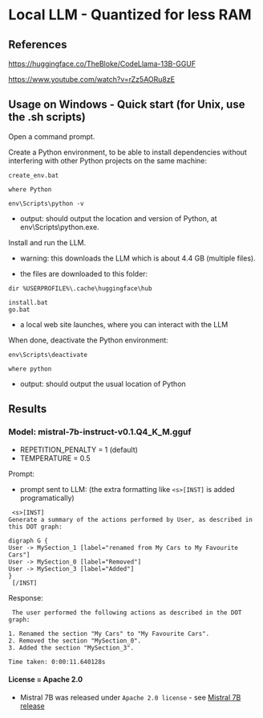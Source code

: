 # Local LLM - Quantized for less RAM

## References

https://huggingface.co/TheBloke/CodeLlama-13B-GGUF

https://www.youtube.com/watch?v=rZz5AORu8zE

## Usage on Windows - Quick start (for Unix, use the .sh scripts)

Open a command prompt.

Create a Python environment, to be able to install dependencies without interfering with other Python projects on the same machine:

```
create_env.bat

where Python

env\Scripts\python -v
```
- output: should output the location and version of Python, at env\Scripts\python.exe.

Install and run the LLM.

- warning: this downloads the LLM which is about 4.4 GB (multiple files).

- the files are downloaded to this folder:

`dir %USERPROFILE%\.cache\huggingface\hub`

```
install.bat
go.bat
```

- a local web site launches, where you can interact with the LLM

When done, deactivate the Python environment:

```
env\Scripts\deactivate

where python
```

- output: should output the usual location of Python

## Results

### Model: mistral-7b-instruct-v0.1.Q4_K_M.gguf

- REPETITION_PENALTY = 1 (default)
- TEMPERATURE = 0.5

Prompt:

- prompt sent to LLM: (the extra formatting like `<s>[INST]` is added programatically)

```
 <s>[INST] 
Generate a summary of the actions performed by User, as described in this DOT graph:

digraph G {
User -> MySection_1 [label="renamed from My Cars to My Favourite Cars"]
User -> MySection_0 [label="Removed"]
User -> MySection_3 [label="Added"]
}
 [/INST]
```

Response:


```
 The user performed the following actions as described in the DOT graph:

1. Renamed the section "My Cars" to "My Favourite Cars".
2. Removed the section "MySection_0".
3. Added the section "MySection_3".
```

`Time taken: 0:00:11.640128s`

#### License = Apache 2.0

- Mistral 7B was released under `Apache 2.0 license` - see [Mistral 7B release](https://mistral.ai/news/announcing-mistral-7b/)

